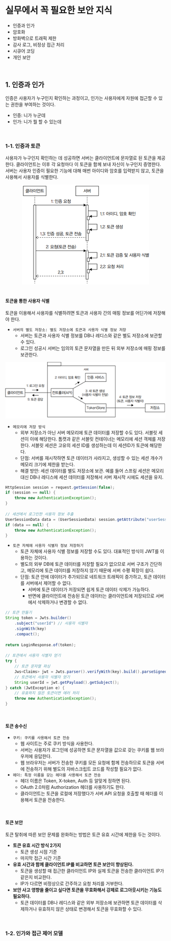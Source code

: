 # 실무에서 꼭 필요한 보안 지식

 - 인증과 인가
 - 암호화
 - 방화벽으로 트래픽 제한
 - 감사 로그, 비정상 접근 처리
 - 시큐어 코딩
 - 개인 보안

<br/>

## 1. 인증과 인가

인증은 사용자가 누구인지 확인하는 과정이고, 인가는 사용자에게 자원에 접근할 수 있는 권한을 부여하는 것이다.

 - 인증: 니가 누군데
 - 인가: 니가 뭘 할 수 있는데

<br/>

### 1-1. 인증과 토큰

사용자가 누구인지 확인하는 데 성공하면 서버는 클라이언트에 문자열로 된 토큰을 제공한다. 클라이언트는 이후 각 요청마다 이 토큰을 함께 보내 자신이 누구인지 증명한다. 서버는 사용자 인증이 필요한 기능에 대해 매번 아이디와 암호를 입력받지 않고, 토큰을 사용해서 사용자를 식별한다.

<div align="center">
    <img src="./images/038.png">
</div>
<br/>

#### 토큰을 통한 사용자 식별

토큰을 이용해서 사용자를 식별하려면 토큰과 사용자 간의 매핑 정보를 어딘가에 저장해야 한다.

 - `서버의 별도 저장소: 별도 저장소에 토큰과 사용자 식별 정보 저장`
    - 서버는 토큰과 사용자 식별 정보를 DB나 레디스와 같은 별도 저장소에 보관할 수 있다.
    - 로그인 성공시 서버는 임의의 토큰 문자열을 만든 뒤 외부 저장소에 매핑 정보를 보관한다.

<div align="center">
    <img src="./images/039.png">
</div>

 - `메모리에 저장 방식`
    - 외부 저장소가 아닌 서버 메모리에 토큰 데이터를 저장할 수도 있다. 서블릿 세션이 이에 해당한다. 톰캣과 같은 서블릿 컨테이너는 메모리에 세션 객체를 저장한다. 서블릿 세션은 고유의 세션 ID를 생성하는데 이 세션ID가 토큰에 해당한다.
    - 단점: 서버를 재시작하면 토큰 데이터가 사라지고, 생성할 수 있는 세션 개수가 메모리 크기에 제한을 받는다.
    - 해결 방안: 세션 데이터를 별도 저장소에 보관. 예를 들어 스프링 세션은 메모리 대신 DB나 레디스에 세션 데이터를 저장해서 서버 재시작 시에도 세션을 유지.
```java
HttpSession session = request.getSession(false);
if (session == null) {
    throw new AuthenticationException();
}

// 세션에서 로그인한 사용자 정보 추출
UserSessionData data = (UserSessionData) session.getAttribute("userSessionData");
if (data == null) {
    throw new AuthenticationException();
}
```

 - `토큰 자체에 사용자 식별자 정보 저장하기`
    - 토큰 자체에 사용자 식별 정보를 저장할 수도 있다. 대표적인 방식이 JWT를 이용하는 것이다.
    - 별도의 외부 DB에 토큰 데이터를 저장할 필요가 없으므로 서버 구조가 간단하고, 메모리에 토큰 데이터를 저장하지 않기 때문에 서버 수평 확장이 쉽다.
    - 단점: 토큰 안에 데이터가 추가되므로 네트워크 트래픽이 증가하고, 토큰 데이터를 서버에서 제어할 수 없다.
        - 서버에 토큰 데이터가 저장되면 쉽게 토큰 데이터 삭제가 가능하다.
        - 반면에 클라이언트에 전송된 토큰 데이터는 클라이언트에 저장되므로 서버에서 삭제하거나 변경할 수 없다.
```java
// 토큰 만들기
String token = Jwts.builder()
    .subject("userId") // 사용자 식별자
    .signWith(key)
    .compact();

return LoginResponse.of(token);

// 토큰에서 사용자 식별자 얻기
try {
    // 토큰 문자열 파싱
    Jws<Claims> jwt = Jwts.parser().verifyWith(key).build().parseSignedClaims(jws);
    // 토큰에서 사용자 식별자 얻기
    String userId = jwt.getPayload().getSubject();
} catch (JwtException e) {
    // 유효하지 않은 토큰이면 에러 처리
    throw new AuthenticationException();
}
```
<br/>

#### 토큰 송수신

 - `쿠키: 쿠키를 사용해서 토큰 전송`
    - 웹 사이트는 주로 쿠키 방식을 사용한다.
    - 서버는 사용자가 로그인에 성공하면 토큰 문자열을 값으로 갖는 쿠키를 웹 브라우저에 응답한다.
    - 웹 브라우저는 서버가 전송한 쿠키를 모든 요청에 함께 전송하므로 토큰을 서버에 전송하기 위해 별도의 자바스크립트 코드를 작성할 필요가 없다.
 - `헤더: 특정 이름을 갖는 헤더를 사용해서 토큰 전송`
    - 헤더 이름은 Token, X-token, Auth 등 알맞게 정하면 된다.
    - OAuth 2.0처럼 Authorization 헤더를 사용하기도 한다.
    - 클라이언트는 토큰을 로컬에 저장했다가 서버 API 요청을 호출할 때 헤더를 이용해서 토큰을 전송한다.

<br/>

#### 토큰 보안

토큰 탈취에 따른 보안 문제를 완화하는 방법은 토큰 유효 시간에 제한을 두는 것이다. 

 - __토큰 유효 시간 방식 2가지__
    - 토큰 생성 시점 기준
    - 마지막 접근 시간 기준
 - __유효 시간과 함께 클라이언트 IP를 비교하면 토큰 보안이 향상된다.__
    - 토큰을 생성할 때 접근한 클라이언트 IP와 실제 토큰을 전송한 클라이언트 IP가 같은지 비교한다.
    - IP가 다르면 비정상으로 간주하고 요청 처리를 거부한다.
 - __보안 사고 영향을 줄이고 싶다면 토큰을 무효화해서 강제로 로그아웃시키는 기능도 필요하다.__
    - 토큰 데이터를 DB나 레디스와 같은 외부 저장소에 보관하면 토큰 데이터를 삭제하거나 유효하지 않은 상태로 변경해서 토큰을 무효화할 수 있다.

<br/>

### 1-2. 인가와 접근 제어 모델

